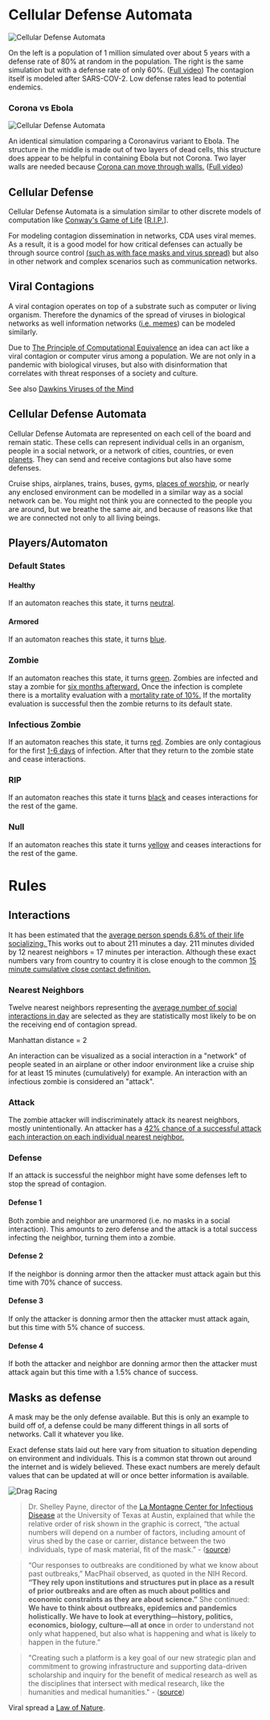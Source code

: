 
# Cellular Defense Automata
![Cellular Defense Automata](https://videoapi-muybridge.vimeocdn.com/animated-thumbnails/image/f9f4c335-4399-4afb-bc5e-c7b181cfe1c4.gif?ClientID=vimeo-core-prod&Date=1613775833&Signature=d8c63c17a33efa46f716a1510b8498b01c25744a)

On the left is a population of 1 million simulated over about 5 years with a defense rate of 80% at random in the population. The right is the same simulation but with a defense rate of only 60%. ([Full video](https://vimeo.com/514490979)) The contagion itself is modeled after SARS-COV-2. Low defense rates lead to potential endemics.

### Corona vs Ebola

![Cellular Defense Automata](https://videoapi-muybridge.vimeocdn.com/animated-thumbnails/image/a3500cff-a00c-4bed-9b67-3297d6579f4b.gif?ClientID=vimeo-core-prod&Date=1613780686&Signature=7cbeef64d18176a5bac00af39cb12dfd5697b118)

An identical simulation comparing a Coronavirus variant to Ebola. The structure in the middle is made out of two layers of dead cells, this structure does appear to be helpful in containing Ebola but not Corona. Two layer walls are needed because [Corona can move through walls.](https://www.cbc.ca/news/canada/calgary/alberta-senior-citizens-wall-defence-1.5832611) ([Full video](https://vimeo.com/514514010))

## Cellular Defense
Cellular Defense Automata is a simulation similar to other discrete models of computation like [Conway's Game of Life](https://en.wikipedia.org/wiki/Conway%27s_Game_of_Life) [[R.I.P.](https://www.nytimes.com/2020/04/15/technology/john-horton-conway-dead-coronavirus.html)].

For modeling contagion dissemination in networks, CDA uses viral memes. As a result, it is a good model for how critical defenses can actually be through source control [(such as with face masks and virus  spread)](https://www.ucsf.edu/news/2020/06/417906/still-confused-about-masks-heres-science-behind-how-face-masks-prevent) but also in other network and complex scenarios such as communication networks.

## Viral Contagions
A viral contagion operates on top of a substrate such as computer or living organism. Therefore the dynamics of the spread of viruses in biological networks as well information networks ([i.e. memes](https://en.wikipedia.org/wiki/Memetics)) can be modeled similarly.


Due to [The Principle of Computational Equivalence](https://www.wolframscience.com/nks/p715--basic-framework/) an idea can act like a viral contagion or computer virus among a population. We are not only in a pandemic with biological viruses, but also with disinformation that correlates with threat responses of a society and culture.

See also [Dawkins Viruses of the Mind](https://en.wikipedia.org/wiki/Viruses_of_the_Mind)
## Cellular Defense Automata
Cellular Defense Automata are represented on each cell of the board and remain static. These cells can represent individual cells in an organism, people in a social network, or a network of cities, countries, or even [planets](https://en.wikipedia.org/wiki/Panspermia). They can send and receive contagions but also have some defenses.

Cruise ships, airplanes, trains, buses, gyms, [places of worship](https://edmonton.ctvnews.ca/alta-pastor-charged-with-violating-public-health-act-still-in-custody-for-refusing-conditions-rcmp-1.5313426), or nearly any enclosed environment can be modelled in a similar way as a social network can be. You might not think you are connected to the people you are around, but we breathe the same air, and because of reasons like that we are connected not only to all living beings.

## Players/Automaton
### Default States
#### Healthy
If an automaton reaches this state, it turns [neutral](https://www.schemecolor.com/skin-colored-mole.php). 
#### Armored
If an automaton reaches this state, it turns [blue](https://www.schemecolor.com/sample?getcolor=88CFF9). 
### Zombie
If an automaton reaches this state, it turns [green](https://www.schemecolor.com/sample?getcolor=1d2b01).
Zombies are infected and stay a zombie for [six months afterward.](https://www.the-scientist.com/news-opinion/cold-causing-coronaviruses-dont-seem-to-confer-lasting-immunity-67832) Once the infection is complete there is a mortality evaluation with a [mortality rate of 10%.](https://datos.covid-19.conacyt.mx/#DOView) If the mortality evaluation is successful then the zombie returns to its default state.
### Infectious Zombie
If an automaton reaches this state, it turns [red](https://www.schemecolor.com/sample?getcolor=ff2117).
Zombies are only contagious for the first [1-6 days](https://www.who.int/news-room/q-a-detail/coronavirus-disease-covid-19-how-is-it-transmitted) of infection. After that they return to the zombie state and cease interactions.
### RIP
If an automaton reaches this state it turns [black](https://www.schemecolor.com/sample?getcolor=0c0e0c) and ceases interactions for the rest of the game.

### Null
If an automaton reaches this state it turns [yellow](https://www.schemecolor.com/sample?getcolor=edb937) and ceases interactions for the rest of the game.

# Rules
## Interactions

It has been estimated that the [average person spends 6.8% of their life socializing. ](https://www.prnewswire.com/news-releases/reebok-survey-humans-spend-less-than-one-percent-of-life-on-physical-fitness-300261752.html#continue-jump) This works out to about 211 minutes a day. 211 minutes divided by 12 nearest neighbors = 17 minutes per interaction. Although these exact numbers vary from country to country it is close enough to the common [15 minute cumulative close contact definition.](https://www.cdc.gov/coronavirus/2019-ncov/php/contact-tracing/contact-tracing-plan/appendix.html) 

### Nearest Neighbors
Twelve nearest neighbors representing the [average number of social interactions in day](https://www.ncbi.nlm.nih.gov/pmc/articles/PMC6113687) are selected as they are statistically most likely to be on the receiving end of contagion spread. 

Manhattan distance = 2

An interaction can be visualized as a social interaction in a "network" of people seated in an airplane or other indoor environment like a cruise ship for at least 15 minutes (cumulatively) for example. An interaction with an infectious zombie is considered an "attack".

### Attack
The zombie attacker will indiscriminately attack its nearest neighbors, mostly unintentionally. An attacker has a [42% chance of a successful attack each interaction on each individual nearest neighbor.](https://www.sciencedirect.com/science/article/pii/S0196655320308981)
### Defense
If an attack is successful the neighbor might have some defenses left to stop the spread of contagion.
#### Defense 1
Both zombie and neighbor are unarmored (i.e. no masks in a social interaction). This amounts to zero defense and the attack is a total success infecting the neighbor, turning them into a zombie.
#### Defense 2
If the neighbor is donning armor then the attacker must attack again but this time with 70% chance of success.
#### Defense 3
If only the attacker is donning armor then the attacker must attack again, but this time with 5% chance of success.
#### Defense 4
If both the attacker and neighbor are donning armor then the attacker must attack again but this time with a 1.5% chance of success.

## Masks as defense

A mask may be the only defense available. But this is only an example to build off of, a defense could be many different things in all sorts of networks. Call it whatever you like.

Exact defense stats laid out here vary from situation to situation depending on environment and individuals. This is a common stat thrown out around the internet and is widely believed. These exact numbers are merely default values that can be updated at will or once better information is available.

![Drag Racing](https://www.danvillesanramon.com/blogs/photos/23/3922.jpg)
>Dr. Shelley Payne, director of the [La Montagne Center for Infectious Disease](https://icmb.utexas.edu/research/organized-research-units/lamontagne-center) at the University of Texas at Austin, explained that while the relative order of risk shown in the graphic is correct, “the actual numbers will depend on a number of factors, including amount of virus shed by the case or carrier, distance between the two individuals, type of mask material, fit of the mask.” - ([source](https://factcheck.afp.com/misleading-mask-graphic-claims-show-exact-chance-covid-19-spread))

>“Our responses to outbreaks are conditioned by what we know about  past  outbreaks,”  MacPhail  observed,  as  quoted  in  the NIH Record. **“They rely upon institutions and structures put in place as a result of prior outbreaks and are often as much about politics and economic constraints as they are about science.”** She continued: **We have to think about outbreaks, epidemics and pandemics holistically. We have to look at everything—history, politics, economics,  biology,  culture—all  at  once**  in  order  to understand  not  only  what  happened,  but  also  what  is happening and what is likely to happen in the future.”

>"Creating such a platform is a key goal of our new strategic plan  and  commitment  to  growing  infrastructure  and supporting  data-driven  scholarship  and  inquiry  for  the benefit of medical research as well as the disciplines that intersect  with  medical  research,  like  the  humanities  and medical humanities." - ([source](https://collections.nlm.nih.gov/catalog/nlm:nlmuid-101738722-pdf))

Viral spread a [Law of Nature](https://youtu.be/1xJB3phO07U?t=394).

